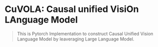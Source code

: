 # CuVOLA: Causal unified VisiOn LAnguage Model

> This is Pytorch Implementation to construct Causal Unified Vision Language Model by leaveraging Large Language Model.